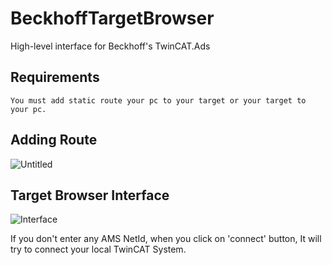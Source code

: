 # BeckhoffTargetBrowser
High-level interface for Beckhoff's TwinCAT.Ads 

## Requirements
```You must add static route your pc to your target or your target to your pc.``` 

## Adding Route
![Untitled](https://user-images.githubusercontent.com/77108177/142584258-857a230d-9db1-4a16-a6bb-9901fa0e8e46.png)

## Target Browser Interface
![Interface](https://user-images.githubusercontent.com/77108177/142585436-d3bf0208-2cbb-4243-9993-c4a62b2311f4.png)

If you don't enter any AMS NetId, when you click on 'connect' button, It will try to connect your local TwinCAT System.
